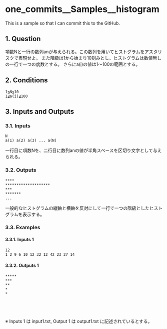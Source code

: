 # one_commits__Samples__histogram

This is a sample so that I can commit this to the GitHub.

## 1. Question

項数Nと一行の数列anが与えられる。この数列を用いてヒストグラムをアスタリスクで表現せよ。
また階級は1から始まり10刻みとし、ヒストグラムは数値無しの一行で一つの度数とする。
さらにa(i)の値は1～100の範囲とする。

## 2. Conditions

```
1≦N≦10
1≦a(i)≦100
```

## 3. Inputs and Outputs

### 3.1. Inputs

```
N
a(1) a(2) a(3) ... a(N)
```

一行目に項数Nを、二行目に数列anの値が半角スペースを区切り文字として与えられる。

### 3.2. Outputs

```
****
********************
***
*******
...
```

一般的なヒストグラムの縦軸と横軸を反対にして一行で一つの階級としたヒストグラムを表示する。

### 3.3. Examples

#### 3.3.1. Inputs 1

```
12
1 2 9 6 10 12 32 12 42 23 27 14
```
#### 3.3.2. Outputs 1

```
*****
***
**
*
*





```

※ Inputs 1 は input1.txt, Output 1 は output1.txt に記述されているとする。
